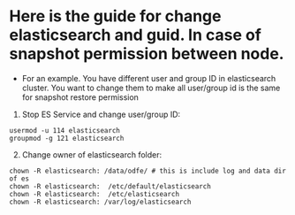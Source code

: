 # Here is the guide for change elasticsearch and guid. In case of snapshot permission between node.
- For an example. You have different user and group ID in elasticsearch cluster. You want to change them to make all user/group id is the same for snapshot restore permission

1. Stop ES Service and change user/group ID:
```
usermod -u 114 elasticsearch
groupmod -g 121 elasticsearch
```

2. Change owner of elasticsearch folder:
```
chown -R elasticsearch: /data/odfe/ # this is include log and data dir of es
chown -R elasticsearch:  /etc/default/elasticsearch
chown -R elasticsearch:  /etc/elasticsearch
chown -R elasticsearch: /var/log/elasticsearch
```
